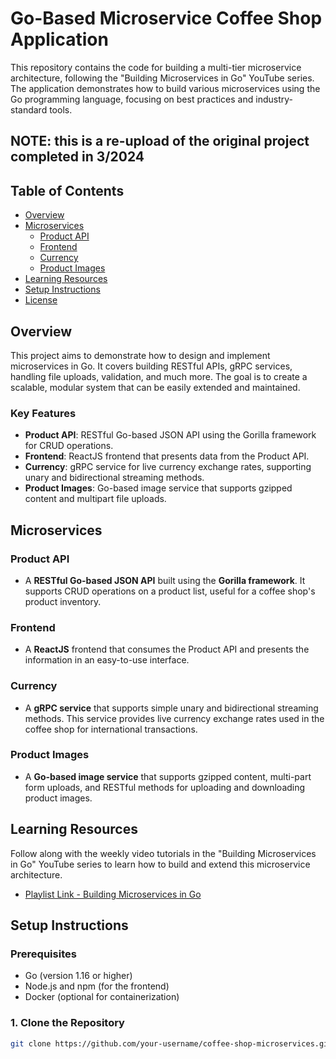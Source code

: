 # Go-Based Microservice Coffee Shop Application

This repository contains the code for building a multi-tier microservice architecture, following the "Building Microservices in Go" YouTube series. The application demonstrates how to build various microservices using the Go programming language, focusing on best practices and industry-standard tools.

## NOTE: this is a re-upload of the original project completed in 3/2024

## Table of Contents
- [Overview](#overview)
- [Microservices](#microservices)
  - [Product API](#product-api)
  - [Frontend](#frontend)
  - [Currency](#currency)
  - [Product Images](#product-images)
- [Learning Resources](#learning-resources)
- [Setup Instructions](#setup-instructions)
- [License](#license)

## Overview
This project aims to demonstrate how to design and implement microservices in Go. It covers building RESTful APIs, gRPC services, handling file uploads, validation, and much more. The goal is to create a scalable, modular system that can be easily extended and maintained.

### Key Features
- **Product API**: RESTful Go-based JSON API using the Gorilla framework for CRUD operations.
- **Frontend**: ReactJS frontend that presents data from the Product API.
- **Currency**: gRPC service for live currency exchange rates, supporting unary and bidirectional streaming methods.
- **Product Images**: Go-based image service that supports gzipped content and multipart file uploads.

## Microservices

### Product API
- A **RESTful Go-based JSON API** built using the **Gorilla framework**. It supports CRUD operations on a product list, useful for a coffee shop's product inventory.
  
### Frontend
- A **ReactJS** frontend that consumes the Product API and presents the information in an easy-to-use interface.

### Currency
- A **gRPC service** that supports simple unary and bidirectional streaming methods. This service provides live currency exchange rates used in the coffee shop for international transactions.

### Product Images
- A **Go-based image service** that supports gzipped content, multi-part form uploads, and RESTful methods for uploading and downloading product images.

## Learning Resources
Follow along with the weekly video tutorials in the "Building Microservices in Go" YouTube series to learn how to build and extend this microservice architecture.

- [Playlist Link - Building Microservices in Go](https://www.youtube.com/playlist?list=PLmD8u-IFdreyh6EUfevBcbiuCKzFk0EW_)

## Setup Instructions

### Prerequisites
- Go (version 1.16 or higher)
- Node.js and npm (for the frontend)
- Docker (optional for containerization)

### 1. Clone the Repository
```bash
git clone https://github.com/your-username/coffee-shop-microservices.git
